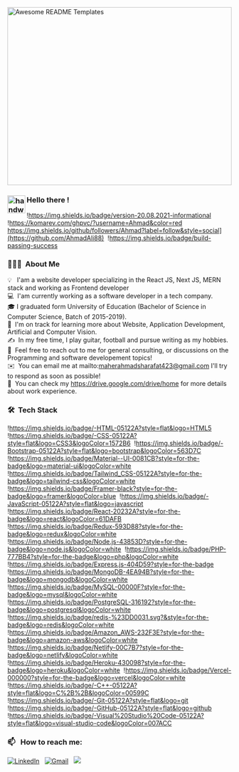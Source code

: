 <img
  style="
    width: 100%;
    height: 400px; / Adjust this value to your desired height /
    object-fit: cover;
    object-position: bottom;
  "
  src="https://res.cloudinary.com/dyoygzkhe/image/upload/v1712777501/4884785_z6pc4t.jpg"
  alt="Awesome README Templates"
/>


### <img alt="handwavegif" src="https://user-images.githubusercontent.com/39513876/112366216-8cfe7400-8cfe-11eb-8116-7d3dbae20e97.gif" width='40' align="left"/> Hello there !
!https://img.shields.io/badge/version-20.08.2021-informational &nbsp;
!https://komarev.com/ghpvc/?username=Ahmad&color=red&nbsp;
https://img.shields.io/github/followers/Ahmad?label=follow&style=social](https://github.com/AhmadAli88)&nbsp;
!https://img.shields.io/badge/build-passing-success
### 👨🏻‍💻 &nbsp;About Me

💡 &nbsp; I'am a website developer specializing in the React JS, Next JS, MERN stack and working as Frontend developer \
💻 &nbsp;I'am currently working as a software developer in a tech company. \
🎓&nbsp;I graduated form  University of Education (Bachelor of Science in Computer Science, Batch of 2015-2019).\
🌱 &nbsp;I'm on track for learning more about Website, Application Development, Artificial  and Computer Vision.\
✍️ &nbsp;In my free time, I play guitar, football and pursue writing as my hobbies.\
💬 &nbsp;Feel free to reach out to me for general consulting, or discussions on the Programming and software developement topics!\
✉️ &nbsp;You can email me at mailto:maherahmadsharafat423@gmail.com I'll try to respond as soon as possible!\
📄 &nbsp;You can check my https://drive.google.com/drive/home for more details about work experience.


### 🛠 &nbsp;Tech Stack

!https://img.shields.io/badge/-HTML-05122A?style=flat&logo=HTML5&nbsp;
!https://img.shields.io/badge/-CSS-05122A?style=flat&logo=CSS3&logoColor=1572B6&nbsp;
!https://img.shields.io/badge/-Bootstrap-05122A?style=flat&logo=bootstrap&logoColor=563D7C&nbsp;
!https://img.shields.io/badge/Material--UI-0081CB?style=for-the-badge&logo=material-ui&logoColor=white&nbsp;
!https://img.shields.io/badge/Tailwind_CSS-05122A?style=for-the-badge&logo=tailwind-css&logoColor=white&nbsp;
!https://img.shields.io/badge/Framer-black?style=for-the-badge&logo=framer&logoColor=blue&nbsp;
!https://img.shields.io/badge/-JavaScript-05122A?style=flat&logo=javascript&nbsp;
!https://img.shields.io/badge/React-20232A?style=for-the-badge&logo=react&logoColor=61DAFB&nbsp;
!https://img.shields.io/badge/Redux-593D88?style=for-the-badge&logo=redux&logoColor=white&nbsp;
!https://img.shields.io/badge/Node.js-43853D?style=for-the-badge&logo=node.js&logoColor=white&nbsp;
!https://img.shields.io/badge/PHP-777BB4?style=for-the-badge&logo=php&logoColor=white&nbsp;
!https://img.shields.io/badge/Express.js-404D59?style=for-the-badge&nbsp;
!https://img.shields.io/badge/MongoDB-4EA94B?style=for-the-badge&logo=mongodb&logoColor=white&nbsp;
!https://img.shields.io/badge/MySQL-00000F?style=for-the-badge&logo=mysql&logoColor=white&nbsp;
!https://img.shields.io/badge/PostgreSQL-316192?style=for-the-badge&logo=postgresql&logoColor=white&nbsp;
!https://img.shields.io/badge/redis-%23DD0031.svg?&style=for-the-badge&logo=redis&logoColor=white&nbsp;
!https://img.shields.io/badge/Amazon_AWS-232F3E?style=for-the-badge&logo=amazon-aws&logoColor=white&nbsp;
!https://img.shields.io/badge/Netlify-00C7B7?style=for-the-badge&logo=netlify&logoColor=white&nbsp;
!https://img.shields.io/badge/Heroku-430098?style=for-the-badge&logo=heroku&logoColor=white&nbsp;
!https://img.shields.io/badge/Vercel-000000?style=for-the-badge&logo=vercel&logoColor=white&nbsp;
!https://img.shields.io/badge/-C++-05122A?style=flat&logo=C%2B%2B&logoColor=00599C&nbsp;
!https://img.shields.io/badge/-Git-05122A?style=flat&logo=git&nbsp;
!https://img.shields.io/badge/-GitHub-05122A?style=flat&logo=github&nbsp;
!https://img.shields.io/badge/-Visual%20Studio%20Code-05122A?style=flat&logo=visual-studio-code&logoColor=007ACC&nbsp;

### 📫 &nbsp; How to reach me:


<a href="www.linkedin.com/in/ahmadsharafat"><img alt="LinkedIn" src="https://img.shields.io/badge/linkedin%20-%230077B5.svg?&style=flat&logo=linkedin&logoColor=white"/></a> &nbsp;
<a href="mailto:maherahmadsharafat423@gmail.com"><img alt="Gmail" src="https://img.shields.io/badge/Gmail-D14836?style=flat&logo=gmail&logoColor=white" /></a> &nbsp;
<a href="https://www.instagram.com/ahmad.sharafat.9/"><img src="https://img.shields.io/badge/-@Ahmad_-E4405F?style=flat&logo=Instagram&logoColor=white"/></a> &nbsp;

<!--
*AbhishekSinghDhadwal/AbhishekSinghDhadwal* is a ✨ special ✨ repository because its `README.md` (this file) appears on your GitHub profile.

Here are some ideas to get you started:

- 🔭 I’m currently working on ...
- 🌱 I’m currently learning ...
- 👯 I’m looking to collaborate on ...
- 🤔 I’m looking for help with ...
- 💬 Ask me about ...
- 📫 How to reach me: ...
- 😄 Pronouns: ...
- ⚡ Fun fact: ...
-->








